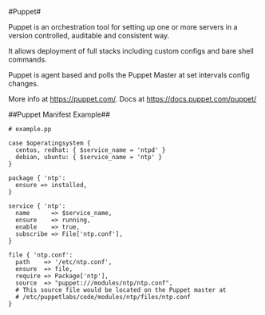 #Puppet#

Puppet is an orchestration tool for setting up one or more servers in a version controlled, auditable and consistent way.

It allows deployment of full stacks including custom configs and bare shell commands.

Puppet is agent based and polls the Puppet Master at set intervals config changes.

More info at https://puppet.com/.
Docs at https://docs.puppet.com/puppet/

##Puppet Manifest Example##

```
# example.pp

case $operatingsystem {
  centos, redhat: { $service_name = 'ntpd' }
  debian, ubuntu: { $service_name = 'ntp' }
}

package { 'ntp':
  ensure => installed,
}

service { 'ntp':
  name      => $service_name,
  ensure    => running,
  enable    => true,
  subscribe => File['ntp.conf'],
}

file { 'ntp.conf':
  path    => '/etc/ntp.conf',
  ensure  => file,
  require => Package['ntp'],
  source  => "puppet:///modules/ntp/ntp.conf",
  # This source file would be located on the Puppet master at
  # /etc/puppetlabs/code/modules/ntp/files/ntp.conf
}

```
